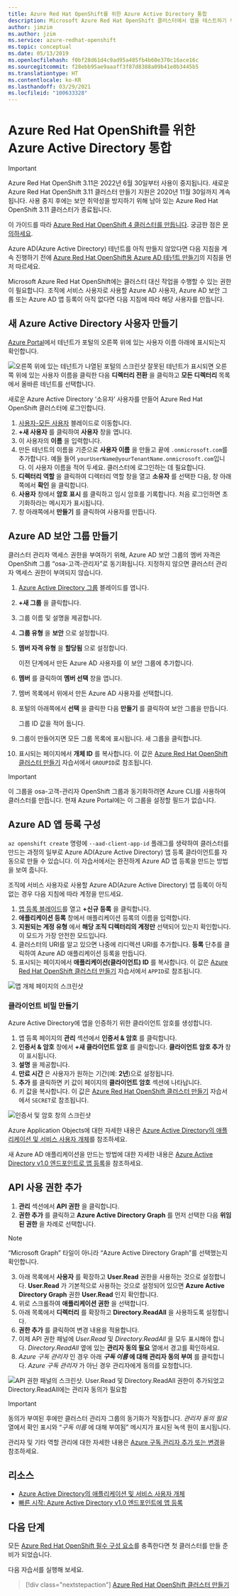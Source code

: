 ```yaml
---
title: Azure Red Hat OpenShift를 위한 Azure Active Directory 통합
description: Microsoft Azure Red Hat OpenShift 클러스터에서 앱을 테스트하기 위해 Azure AD 보안 그룹 및 사용자를 만드는 방법에 대해 알아봅니다.
author: jimzim
ms.author: jzim
ms.service: azure-redhat-openshift
ms.topic: conceptual
ms.date: 05/13/2019
ms.openlocfilehash: f0bf28d61d4c9ad95a485fb4b60e370c16ace16c
ms.sourcegitcommit: f28ebb95ae9aaaff3f87d8388a09b41e0b3445b5
ms.translationtype: HT
ms.contentlocale: ko-KR
ms.lasthandoff: 03/29/2021
ms.locfileid: "100633328"
---
```

# <a name="azure-active-directory-integration-for-azure-red-hat-openshift"></a>Azure Red Hat OpenShift를 위한 Azure Active Directory 통합

> [!IMPORTANT]
> Azure Red Hat OpenShift 3.11은 2022년 6월 30일부터 사용이 중지됩니다. 새로운 Azure Red Hat OpenShift 3.11 클러스터 만들기 지원은 2020년 11월 30일까지 계속됩니다. 사용 중지 후에는 보안 취약성을 방지하기 위해 남아 있는 Azure Red Hat OpenShift 3.11 클러스터가 종료됩니다.
> 
> 이 가이드를 따라 [Azure Red Hat OpenShift 4 클러스터를 만듭니다](tutorial-create-cluster.md).
> 궁금한 점은 [문의하세요](mailto:arofeedback@microsoft.com).

Azure AD(Azure Active Directory) 테넌트를 아직 만들지 않았다면 다음 지침을 계속 진행하기 전에 [Azure Red Hat OpenShift용 Azure AD 테넌트 만들기](howto-create-tenant.md)의 지침을 먼저 따르세요.

Microsoft Azure Red Hat OpenShift에는 클러스터 대신 작업을 수행할 수 있는 권한이 필요합니다. 조직에 서비스 사용자로 사용할 Azure AD 사용자, Azure AD 보안 그룹 또는 Azure AD 앱 등록이 아직 없다면 다음 지침에 따라 해당 사용자를 만듭니다.

## <a name="create-a-new-azure-active-directory-user"></a>새 Azure Active Directory 사용자 만들기

[Azure Portal](https://portal.azure.com)에서 테넌트가 포털의 오른쪽 위에 있는 사용자 이름 아래에 표시되는지 확인합니다.

![오른쪽 위에 있는 테넌트가 나열된 포털의 스크린샷](./media/howto-create-tenant/tenant-callout.png) 잘못된 테넌트가 표시되면 오른쪽 위에 있는 사용자 이름을 클릭한 다음 **디렉터리 전환** 을 클릭하고 **모든 디렉터리** 목록에서 올바른 테넌트를 선택합니다.

새로운 Azure Active Directory ‘소유자’ 사용자를 만들어 Azure Red Hat OpenShift 클러스터에 로그인합니다.

1. [사용자-모든 사용자](https://portal.azure.com/#blade/Microsoft_AAD_IAM/UsersManagementMenuBlade/AllUsers) 블레이드로 이동합니다.
2. **+새 사용자** 를 클릭하여 **사용자** 창을 엽니다.
3. 이 사용자의 **이름** 을 입력합니다.
4. 만든 테넌트의 이름을 기준으로 **사용자 이름** 을 만들고 끝에 `.onmicrosoft.com`를 추가합니다. 예들 들어 `yourUserName@yourTenantName.onmicrosoft.com`입니다. 이 사용자 이름을 적어 두세요. 클러스터에 로그인하는 데 필요합니다.
5. **디렉터리 역할** 을 클릭하여 디렉터리 역할 창을 열고 **소유자** 를 선택한 다음, 창 아래쪽에서 **확인** 을 클릭합니다.
6. **사용자** 창에서 **암호 표시** 를 클릭하고 임시 암호를 기록합니다. 처음 로그인하면 초기화하라는 메시지가 표시됩니다.
7. 창 아래쪽에서 **만들기** 를 클릭하여 사용자를 만듭니다.

## <a name="create-an-azure-ad-security-group"></a>Azure AD 보안 그룹 만들기

클러스터 관리자 액세스 권한을 부여하기 위해, Azure AD 보안 그룹의 멤버 자격은 OpenShift 그룹 “osa-고객-관리자”로 동기화됩니다. 지정하지 않으면 클러스터 관리자 액세스 권한이 부여되지 않습니다.

1. [Azure Active Directory 그룹](https://portal.azure.com/#blade/Microsoft_AAD_IAM/GroupsManagementMenuBlade/AllGroups) 블레이드를 엽니다.
2. **+새 그룹** 을 클릭합니다.
3. 그룹 이름 및 설명을 제공합니다.
4. **그룹 유형** 을 **보안** 으로 설정합니다.
5. **멤버 자격 유형** 을 **할당됨** 으로 설정합니다.

    이전 단계에서 만든 Azure AD 사용자를 이 보안 그룹에 추가합니다.

6. **멤버** 를 클릭하여 **멤버 선택** 창을 엽니다.
7. 멤버 목록에서 위에서 만든 Azure AD 사용자를 선택합니다.
8. 포털의 아래쪽에서 **선택** 을 클릭한 다음 **만들기** 를 클릭하여 보안 그룹을 만듭니다.

    그룹 ID 값을 적어 둡니다.

9. 그룹이 만들어지면 모든 그룹 목록에 표시됩니다. 새 그룹을 클릭합니다.
10. 표시되는 페이지에서 **개체 ID** 를 복사합니다. 이 값은 [Azure Red Hat OpenShift 클러스터 만들기](tutorial-create-cluster.md) 자습서에서 `GROUPID`로 참조됩니다.

> [!IMPORTANT]
> 이 그룹을 osa-고객-관리자 OpenShift 그룹과 동기화하려면 Azure CLI를 사용하여 클러스터를 만듭니다. 현재 Azure Portal에는 이 그룹을 설정할 필드가 없습니다.

## <a name="create-an-azure-ad-app-registration"></a>Azure AD 앱 등록 구성

`az openshift create` 명령에 `--aad-client-app-id` 플래그를 생략하여 클러스터를 만드는 과정의 일부로 Azure AD(Azure Active Directory) 앱 등록 클라이언트를 자동으로 만들 수 있습니다. 이 자습서에서는 완전하게 Azure AD 앱 등록을 만드는 방법을 보여 줍니다.

조직에 서비스 사용자로 사용할 Azure AD(Azure Active Directory) 앱 등록이 아직 없는 경우 다음 지침에 따라 계정을 만드세요.

1. [앱 등록 블레이드](https://portal.azure.com/#blade/Microsoft_AAD_IAM/ActiveDirectoryMenuBlade/RegisteredAppsPreview)를 열고 **+신규 등록** 을 클릭합니다.
2. **애플리케이션 등록** 창에서 애플리케이션 등록의 이름을 입력합니다.
3. **지원되는 계정 유형** 에서 **해당 조직 디렉터리의 계정만** 선택되어 있는지 확인합니다. 이 모드가 가장 안전한 모드입니다.
4. 클러스터의 URI를 알고 있으면 나중에 리디렉션 URI를 추가합니다. **등록** 단추를 클릭하여 Azure AD 애플리케이션 등록을 만듭니다.
5. 표시되는 페이지에서 **애플리케이션(클라이언트) ID** 를 복사합니다. 이 값은 [Azure Red Hat OpenShift 클러스터 만들기](tutorial-create-cluster.md) 자습서에서 `APPID`로 참조됩니다.

![앱 개체 페이지의 스크린샷](./media/howto-create-tenant/get-app-id.png)

### <a name="create-a-client-secret"></a>클라이언트 비밀 만들기

Azure Active Directory에 앱을 인증하기 위한 클라이언트 암호를 생성합니다.

1. 앱 등록 페이지의 **관리** 섹션에서 **인증서 & 암호** 를 클릭합니다.
2. **인증서 & 암호** 창에서 **+새 클라이언트 암호** 를 클릭합니다.  **클라이언트 암호 추가** 창이 표시됩니다.
3. **설명** 을 제공합니다.
4. **만료 시간** 은 사용자가 원하는 기간(예: **2년**)으로 설정됩니다.
5. **추가** 를 클릭하면 키 값이 페이지의 **클라이언트 암호** 섹션에 나타납니다.
6. 키 값을 복사합니다. 이 값은 [Azure Red Hat OpenShift 클러스터 만들기](tutorial-create-cluster.md) 자습서에서 `SECRET`로 참조됩니다.

![인증서 및 암호 창의 스크린샷](./media/howto-create-tenant/create-key.png)

Azure Application Objects에 대한 자세한 내용은 [Azure Active Directory의 애플리케이션 및 서비스 사용자 개체](../active-directory/develop/app-objects-and-service-principals.md)를 참조하세요.

새 Azure AD 애플리케이션을 만드는 방법에 대한 자세한 내용은 [Azure Active Directory v1.0 엔드포인트로 앱 등록](../active-directory/develop/quickstart-register-app.md)을 참조하세요.

## <a name="add-api-permissions"></a>API 사용 권한 추가

[//]: # (Microsoft Graph로 변경하지 마세요. Microsoft Graph에서는 작동하지 않습니다.)
1. **관리** 섹션에서 **API 권한** 을 클릭합니다.
2. **권한 추가** 를 클릭하고 **Azure Active Directory Graph** 를 먼저 선택한 다음 **위임된 권한** 을 차례로 선택합니다.
> [!NOTE]
> “Microsoft Graph” 타일이 아니라 “Azure Active Directory Graph”를 선택했는지 확인합니다.

3. 아래 목록에서 **사용자** 를 확장하고 **User.Read** 권한을 사용하는 것으로 설정합니다. **User.Read** 가 기본적으로 사용하는 것으로 설정되어 있으면 **Azure Active Directory Graph** 권한 **User.Read** 인지 확인합니다.
4. 위로 스크롤하여 **애플리케이션 권한** 을 선택합니다.
5. 아래 목록에서 **디렉터리** 를 확장하고 **Directory.ReadAll** 을 사용하도록 설정합니다.
6. **권한 추가** 를 클릭하여 변경 내용을 적용합니다.
7. 이제 API 권한 패널에 *User.Read* 및 *Directory.ReadAll* 을 모두 표시해야 합니다. *Directory.ReadAll* 옆에 있는 **관리자 동의 필요** 열에서 경고를 확인하세요.
8. *Azure 구독 관리자* 인 경우 아래 ***구독 이름* 에 대해 관리자 동의 부여** 를 클릭합니다. *Azure 구독 관리자* 가 아닌 경우 관리자에게 동의를 요청합니다.

![API 권한 패널의 스크린샷. User.Read 및 Directory.ReadAll 권한이 추가되었고 Directory.ReadAll에는 관리자 동의가 필요함](./media/howto-aad-app-configuration/permissions-required.png)

> [!IMPORTANT]
> 동의가 부여된 후에만 클러스터 관리자 그룹의 동기화가 작동합니다. *관리자 동의 필요* 열에서 확인 표시와 “*구독 이름* 에 대해 부여됨” 메시지가 표시된 녹색 원이 표시됩니다.

관리자 및 기타 역할 관리에 대한 자세한 내용은 [Azure 구독 관리자 추가 또는 변경](../cost-management-billing/manage/add-change-subscription-administrator.md)을 참조하세요.

## <a name="resources"></a>리소스

* [Azure Active Directory의 애플리케이션 및 서비스 사용자 개체](../active-directory/develop/app-objects-and-service-principals.md)
* [빠른 시작: Azure Active Directory v1.0 엔드포인트에 앱 등록](../active-directory/develop/quickstart-register-app.md)

## <a name="next-steps"></a>다음 단계

모든 [Azure Red Hat OpenShift 필수 구성 요소](howto-setup-environment.md)를 충족한다면 첫 클러스터를 만들 준비가 되었습니다.

다음 자습서를 실행해 보세요.
> [!div class="nextstepaction"]
> [Azure Red Hat OpenShift 클러스터 만들기](tutorial-create-cluster.md)